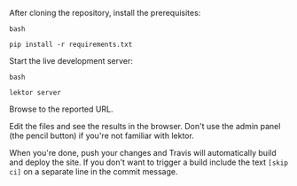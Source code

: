 After cloning the repository, install the prerequisites:

```
bash

pip install -r requirements.txt
```

Start the live development server:

```
bash

lektor server
```

Browse to the reported URL.

Edit the files and see the results in the browser.
Don't use the admin panel (the pencil button) if you're not
familiar with lektor.

When you're done, push your changes and Travis will automatically
build and deploy the site. If you don't want to trigger a build
include the text `[skip ci]` on a separate line in the commit message.

